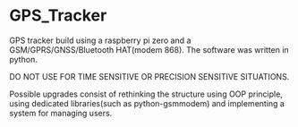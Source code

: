 # GPS_Tracker


GPS tracker build using a raspberry pi zero and a GSM/GPRS/GNSS/Bluetooth HAT(modem 868). The software was written in python.

DO NOT USE FOR TIME SENSITIVE OR PRECISION SENSITIVE SITUATIONS.

Possible upgrades consist of rethinking the structure using OOP principle, using dedicated libraries(such as python-gsmmodem) and implementing a system for managing users.
